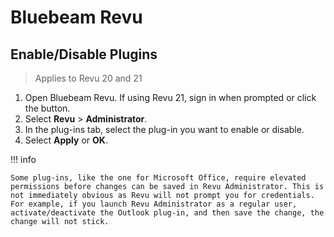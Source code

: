 # Bluebeam Revu

## Enable/Disable Plugins

> Applies to Revu 20 and 21

1. Open Bluebeam Revu. If using Revu 21, sign in when prompted or click the button.
2. Select **Revu** > **Administrator**.
3. In the plug-ins tab, select the plug-in you want to enable or disable.
4. Select **Apply** or **OK**.

!!! info 

    Some plug-ins, like the one for Microsoft Office, require elevated permissions before changes can be saved in Revu Administrator. This is not immediately obvious as Revu will not prompt you for credentials. For example, if you launch Revu Administrator as a regular user, activate/deactivate the Outlook plug-in, and then save the change, the change will not stick.